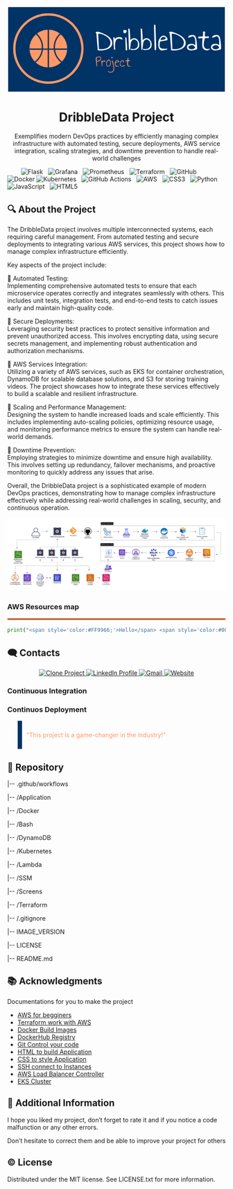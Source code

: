 <div align="center">

  <img src="https://github.com/MatveyGuralskiy/DribbleData/blob/main/Screens/Demo/Main-Logo.png?raw=true" alt="logo" width="500" height="auto" />

<h1>DribbleData Project</h1>
  
  <p>
    Exemplifies modern DevOps practices by efficiently managing complex infrastructure with automated testing, secure deployments, AWS service integration, scaling strategies, and downtime prevention to handle real-world challenges</strong>
  </p>
</div>

 &nbsp; &nbsp; &nbsp; &nbsp; ![Flask](https://img.shields.io/badge/flask-%23000.svg?style=for-the-badge&logo=flask&logoColor=white) &nbsp; ![Grafana](https://img.shields.io/badge/grafana-%23F46800.svg?style=for-the-badge&logo=grafana&logoColor=white) &nbsp; ![Prometheus](https://img.shields.io/badge/Prometheus-E6522C?style=for-the-badge&logo=Prometheus&logoColor=white) &nbsp; ![Terraform](https://img.shields.io/badge/terraform-%235835CC.svg?style=for-the-badge&logo=terraform&logoColor=white) &nbsp; ![GitHub](https://img.shields.io/badge/github-%23121011.svg?style=for-the-badge&logo=github&logoColor=white)  &nbsp;  ![Docker](https://img.shields.io/badge/docker-%230db7ed.svg?style=for-the-badge&logo=docker&logoColor=white) ![Kubernetes](https://img.shields.io/badge/kubernetes-%23326ce5.svg?style=for-the-badge&logo=kubernetes&logoColor=white) &nbsp; ![GitHub Actions](https://img.shields.io/badge/github%20actions-%232671E5.svg?style=for-the-badge&logo=githubactions&logoColor=white) &nbsp; ![AWS](https://img.shields.io/badge/AWS-%23FF9900.svg?style=for-the-badge&logo=amazon-aws&logoColor=white) &nbsp; ![CSS3](https://img.shields.io/badge/css3-%231572B6.svg?style=for-the-badge&logo=css3&logoColor=white) &nbsp; ![Python](https://img.shields.io/badge/python-3670A0?style=for-the-badge&logo=python&logoColor=ffdd54) &nbsp; ![JavaScript](https://img.shields.io/badge/javascript-%23323330.svg?style=for-the-badge&logo=javascript&logoColor=%23F7DF1E) &nbsp; ![HTML5](https://img.shields.io/badge/html5-%23E34F26.svg?style=for-the-badge&logo=html5&logoColor=white)  &nbsp;

<h2>🔍 About the Project</h2>

The DribbleData project involves multiple interconnected systems, each requiring careful management. From automated testing and secure deployments to integrating various AWS services, this project shows how to manage complex infrastructure efficiently.

Key aspects of the project include:

🔹 Automated Testing:<br> Implementing comprehensive automated tests to ensure that each microservice operates correctly and integrates seamlessly with others. This includes unit tests, integration tests, and end-to-end tests to catch issues early and maintain high-quality code.

🔸 Secure Deployments:<br> Leveraging security best practices to protect sensitive information and prevent unauthorized access. This involves encrypting data, using secure secrets management, and implementing robust authentication and authorization mechanisms.

🔹 AWS Services Integration:<br> Utilizing a variety of AWS services, such as EKS for container orchestration, DynamoDB for scalable database solutions, and S3 for storing training videos. The project showcases how to integrate these services effectively to build a scalable and resilient infrastructure.

🔸 Scaling and Performance Management:<br> Designing the system to handle increased loads and scale efficiently. This includes implementing auto-scaling policies, optimizing resource usage, and monitoring performance metrics to ensure the system can handle real-world demands.

🔹 Downtime Prevention:<br> Employing strategies to minimize downtime and ensure high availability. This involves setting up redundancy, failover mechanisms, and proactive monitoring to quickly address any issues that arise.

Overall, the DribbleData project is a sophisticated example of modern DevOps practices, demonstrating how to manage complex infrastructure effectively while addressing real-world challenges in scaling, security, and continuous operation.


<img src="https://github.com/MatveyGuralskiy/DribbleData/blob/main/Screens/Demo/Project-Scheme.jpeg?raw=true">

### AWS Resources map



<hr style="border: 2px solid #FF9966;">

```python
print("<span style='color:#FF9966;'>Hello</span> <span style='color:#003366;'>World</span>")
```

## 🗨️ Contacts

<p align="center">
  <a href="https://github.com/MatveyGuralskiy/DribbleData">
    <img src="https://img.shields.io/badge/Clone-Project-FF9966?style=for-the-badge&logo=github" alt="Clone Project"/>
  </a>
  
  <a href="https://www.linkedin.com/in/matveyguralskiy/">
    <img src="https://img.shields.io/badge/LinkedIn-Profile-003366?style=for-the-badge&logo=linkedin" alt="LinkedIn Profile"/>
  </a>

  <a href="mailto:mathewguralskiy@gmail.com">
    <img src="https://img.shields.io/badge/Gmail-Contact-b80b06?style=for-the-badge&logo=gmail" alt="Gmail"/>
  </a>

  <a href="https://matveyguralskiy.com">
    <img src="https://img.shields.io/badge/My-Website-76db6d?style=for-the-badge" alt="Website"/>
  </a>
</p>




### Continuous Integration


### Continuos Deployment



<blockquote style="border-left: 10px solid #003366; padding: 10px;">
  <p style="color:#FF9966;">"This project is a game-changer in the industry!"</p>
</blockquote>

<h2>📂 Repository</h2>
<p>
  |-- .github/workflows
  
  |-- /Application

  |-- /Docker

  |-- /Bash

  |-- /DynamoDB

  |-- /Kubernetes

  |-- /Lambda

  |-- /SSM

  |-- /Screens

  |-- /Terraform

  |-- /.gitignore

  |-- IMAGE_VERSION

  |-- LICENSE

  |-- README.md

</p>

## 📚 Acknowledgments
Documentations for you to make the project

* [AWS for begginers](https://aws.amazon.com/getting-started/)
* [Terraform work with AWS](https://registry.terraform.io/providers/hashicorp/aws/latest/docs)
* [Docker Build Images](https://docs.docker.com/build/)
* [DockerHub Registry](https://docs.docker.com/docker-hub/)
* [Git Control your code](https://git-scm.com/doc)
* [HTML to build Application](https://developer.mozilla.org/en-US/docs/Web/HTML)
* [CSS to style Application](https://developer.mozilla.org/en-US/docs/Web/CSS)
* [SSH connect to Instances](https://www.ssh.com/academy/ssh/command)
* [AWS Load Balancer Controller](https://docs.aws.amazon.com/eks/latest/userguide/aws-load-balancer-controller.html)
* [EKS Cluster](https://docs.aws.amazon.com/eks/latest/userguide/what-is-eks.html)

<h2>📢 Additional Information</h2>
<p>
  I hope you liked my project, don’t forget to rate it and if you notice a code malfunction or any other errors.
  
  Don’t hesitate to correct them and be able to improve your project for others
</p>

<h2>© License</h2>
<p>
Distributed under the MIT license. See LICENSE.txt for more information.
</p>

